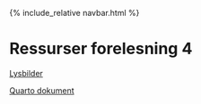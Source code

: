 {% include_relative navbar.html %}
# Ressurser forelesning 4

[Lysbilder](/lysbilder/F4_sok1004_h22.pdf)

[Quarto dokument](/rkode/F4_sok1004_h22.qmd)
